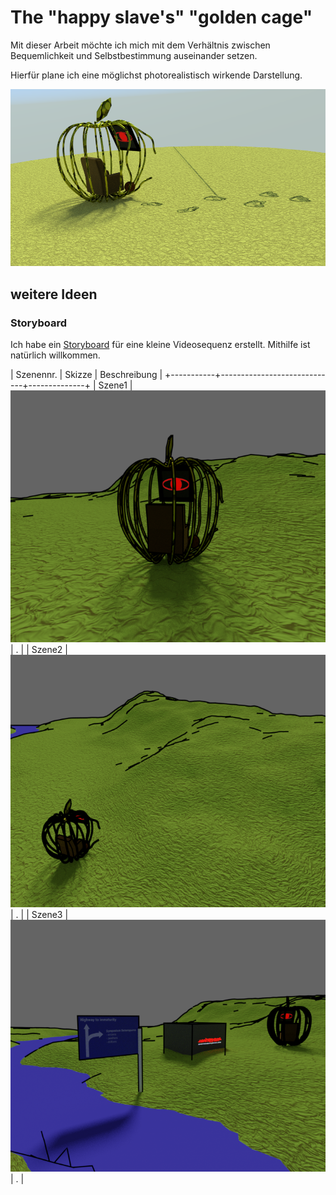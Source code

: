 The "happy slave's" "golden cage"
=================================

Mit dieser Arbeit möchte ich mich mit dem Verhältnis zwischen Bequemlichkeit und Selbstbestimmung auseinander setzen.

Hierfür plane ich eine möglichst photorealistisch wirkende Darstellung.

![aktueller Stand als gerendertes Bild](TheHappySlaveInThegoldenCage.png)


weitere Ideen
-------------

### Storyboard ###
Ich habe ein [Storyboard](Storyboard.pdf) für eine kleine Videosequenz erstellt. Mithilfe ist natürlich willkommen.

| Szenennr. | Skizze                      | Beschreibung |
+-----------+-----------------------------+--------------+
| Szene1    | ![Szene1](Scene1-Draft.png) | .            |
| Szene2    | ![Szene2](Scene2-Draft.png) | .            |
| Szene3    | ![Szene3](Scene3-Draft.png) | .            |

